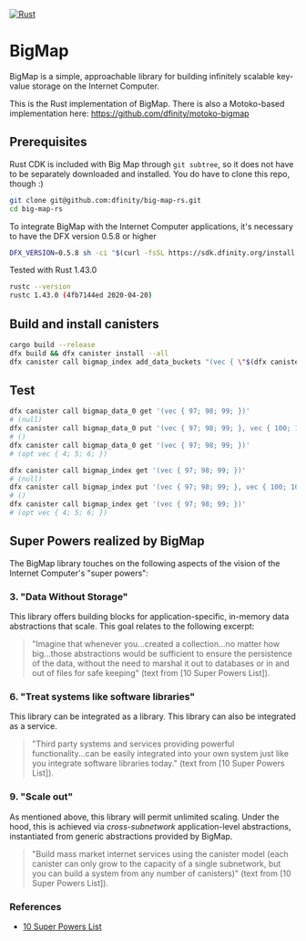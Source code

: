 [![Rust](https://github.com/dfinity/bigmap-rs/workflows/Rust/badge.svg)](https://github.com/dfinity/bigmap-rs/actions)

# BigMap

BigMap is a simple, approachable library for building infinitely scalable key-value storage on the Internet Computer.

This is the Rust implementation of BigMap. There is also a Motoko-based implementation here: https://github.com/dfinity/motoko-bigmap

## Prerequisites

Rust CDK is included with Big Map through `git subtree`, so it does not have to be separately downloaded and installed. You do have to clone this repo, though :)

```bash
git clone git@github.com:dfinity/big-map-rs.git
cd big-map-rs
```


To integrate BigMap with the Internet Computer applications, it's necessary to have the DFX version 0.5.8 or higher

```bash
DFX_VERSION=0.5.8 sh -ci "$(curl -fsSL https://sdk.dfinity.org/install.sh)"
```

<!--
```bash
cd sdk
cargo build --release
alias dfx=$(realpath target/x86_64-unknown-linux-musl/release/dfx)
cd ../big-map-rs
```
-->

Tested with Rust 1.43.0
```bash
rustc --version
rustc 1.43.0 (4fb7144ed 2020-04-20)
```

## Build and install canisters

```bash
cargo build --release
dfx build && dfx canister install --all
dfx canister call bigmap_index add_data_buckets "(vec { \"$(dfx canister id bigmap_data_0)\"; \"$(dfx canister id bigmap_data_1)\"; \"$(dfx canister id bigmap_data_2)\"; })"
```

## Test

```bash
dfx canister call bigmap_data_0 get '(vec { 97; 98; 99; })'
# (null)
dfx canister call bigmap_data_0 put '(vec { 97; 98; 99; }, vec { 100; 101; 102; })'
# ()
dfx canister call bigmap_data_0 get '(vec { 97; 98; 99; })'
# (opt vec { 4; 5; 6; })
```

```bash
dfx canister call bigmap_index get '(vec { 97; 98; 99; })'
# (null)
dfx canister call bigmap_index put '(vec { 97; 98; 99; }, vec { 100; 101; 102; })'
# ()
dfx canister call bigmap_index get '(vec { 97; 98; 99; })'
# (opt vec { 4; 5; 6; })
```


## Super Powers realized by BigMap

The BigMap library touches on the following aspects of the vision of the Internet Computer's "super powers":

### 3. "Data Without Storage"

This library offers building blocks for application-specific, in-memory data abstractions that scale.  This goal relates to the following excerpt:

> "Imagine that whenever you...created a collection...no matter how big...those abstractions would be sufficient to ensure the persistence of the data, without the need to marshal it out to databases or in and out of files for safe keeping" (text from [10 Super Powers List]).

### 6. "Treat systems like software libraries"

This library can be integrated as a library.  This library can also be integrated as a service.

> "Third party systems and services providing powerful functionality...can be easily integrated into your own system just like you integrate software libraries today." (text from [10 Super Powers List]).


### 9. "Scale out"

As mentioned above, this library will permit unlimited scaling.  Under the hood, this is achieved via _cross-subnetwork_ application-level abstractions, instantiated from generic abstractions provided by BigMap.

> "Build mass market internet services using the canister model (each canister can only grow to the capacity of a single subnetwork, but you can build a system from any number of canisters)" (text from [10 Super Powers List]).


### References

- [10 Super Powers List](https://docs.google.com/document/d/1Bxnn0--YoB_2sVWm33jWXhDFxsyOEhYG0KU7G1SL_q8/edit)

